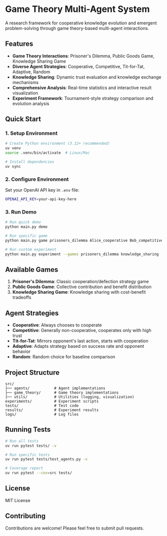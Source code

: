 # Game Theory Multi-Agent System

A research framework for cooperative knowledge evolution and emergent problem-solving through game theory-based multi-agent interactions.

## Features

- **Game Theory Interactions**: Prisoner's Dilemma, Public Goods Game, Knowledge Sharing Game
- **Diverse Agent Strategies**: Cooperative, Competitive, Tit-for-Tat, Adaptive, Random
- **Knowledge Sharing**: Dynamic trust evaluation and knowledge exchange mechanisms
- **Comprehensive Analysis**: Real-time statistics and interactive result visualization
- **Experiment Framework**: Tournament-style strategy comparison and evolution analysis

## Quick Start

### 1. Setup Environment

```bash
# Create Python environment (3.12+ recommended)
uv venv
source .venv/bin/activate  # Linux/Mac

# Install dependencies
uv sync
```

### 2. Configure Environment

Set your OpenAI API key in `.env` file:

```bash
OPENAI_API_KEY=your-api-key-here
```

### 3. Run Demo

```bash
# Run quick demo
python main.py demo

# Run specific game
python main.py game prisoners_dilemma Alice_cooperative Bob_competitive --rounds 15

# Run custom experiment
python main.py experiment --games prisoners_dilemma knowledge_sharing --agents Alice_cooperative Bob_competitive Charlie_tit_for_tat --rounds 20 --repetitions 3
```

## Available Games

1. **Prisoner's Dilemma**: Classic cooperation/defection strategy game
2. **Public Goods Game**: Collective contribution and benefit distribution
3. **Knowledge Sharing Game**: Knowledge sharing with cost-benefit tradeoffs

## Agent Strategies

- **Cooperative**: Always chooses to cooperate
- **Competitive**: Generally non-cooperative, cooperates only with high trust
- **Tit-for-Tat**: Mirrors opponent's last action, starts with cooperation
- **Adaptive**: Adapts strategy based on success rate and opponent behavior
- **Random**: Random choice for baseline comparison

## Project Structure

```
src/
├── agents/           # Agent implementations
├── game_theory/      # Game theory implementations
├── utils/            # Utilities (logging, visualization)
experiments/          # Experiment scripts
tests/                # Test code
results/              # Experiment results
logs/                 # Log files
```

## Running Tests

```bash
# Run all tests
uv run pytest tests/ -v

# Run specific tests
uv run pytest tests/test_agents.py -v

# Coverage report
uv run pytest --cov=src tests/
```

## License

MIT License

## Contributing

Contributions are welcome! Please feel free to submit pull requests.